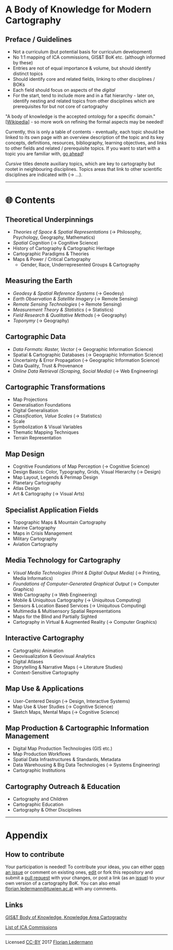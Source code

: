 # A Body of Knowledge for Modern Cartography


## Preface / Guidelines

- Not a curriculum (but potential basis for curriculum development)
- No 1:1 mapping of ICA commissions, GIS&T BoK etc. (although informed by these)
- Entries are not of equal importance & volume, but should identify distinct topics
- Should identify core and related fields, linking to other disciplines / BOKs
- Each field should focus on aspects of the *digital*
- For the start, tend to include more and in a flat hierarchy - later on, identify nesting and related topics from other disciplines which are prerequisites for but not core of cartography

"A body of knowledge is the accepted ontology for a specific domain." [[Wikipedia](https://en.wikipedia.org/wiki/Body_of_knowledge)] - so more work on refining the formal aspects may be needed!

Currently, this is only a table of contents - eventually, each topic should be linked to its own page with an overview description of the topic and its key concepts, definitions, resources, bibliography, learning objectives, and links to other fields and related / prerequisite topics. If you want to start with a topic you are familiar with, [go ahead](#how-to-contribute)!

*Cursive* titles denote auxiliary topics, which are key to cartography but rootet in neighbouring disciplines. Topics areas that link to other scientific disciplines are indicated with (-> ...).

----

# :globe_with_meridians: Contents


## Theoretical Underpinnings

- *Theories of Space & Spatial Representations* (-> Philosophy, Psychology, Geography, Mathematics)
- *Spatial Cognition* (-> Cognitive Science)
- History of Cartography & Cartographic Heritage
- Cartographic Paradigms & Theories
- Maps & Power / Critical Cartography
  - Gender, Race, Underrepresented Groups & Cartography


## Measuring the Earth

- *Geodesy & Spatial Reference Systems* (-> Geodesy)
- *Earth Observation & Satellite Imagery* (-> Remote Sensing)
- *Remote Sensing Technologies* (-> Remote Sensing)
- *Measurement Theory & Statistics* (-> Statistics)
- *Field Research & Qualitative Methods* (-> Geography)
- *Toponymy* (-> Geography)


## Cartographic Data

- *Data Formats: Raster, Vector* (-> Geographic Information Science)
- Spatial & Cartographic Databases (-> Geographic Information Science)
- Uncertainty & Error Propagation (-> Geographic Information Science)
- Data Quality, Trust & Provenance
- *Online Data Retrieval (Scraping, Social Media)* (-> Web Engineering)


## Cartographic Transformations

- Map Projections
- Generalisation Foundations
- Digital Generalisation
- *Classification, Value Scales* (-> Statistics)
- Scale
- Symbolization & Visual Variables
- Thematic Mapping Techniques
- Terrain Representation


## Map Design

- Cognitive Foundations of Map Perception (-> Cognitive Science)
- Design Basics: Color, Typography, Grids, Visual Hierarchy (-> Design)
- Map Layout, Legends & Perimap Design
- Planetary Cartography
- Atlas Design
- Art & Cartography (-> Visual Arts)


## Specialist Application Fields

- Topographic Maps & Mountain Cartography
- Marine Cartography
- Maps in Crisis Management
- Military Cartography
- Aviation Cartography


## Media Technology for Cartography

- *Visual Media Technologies (Print & Digital Output Media)* (-> Printing, Media Informatics)
- *Foundations of Computer-Generated Graphical Output* (-> Computer Graphics)
- Web Cartography (-> Web Engineering)
- Mobile & Uniquitous Cartography (-> Uniquitous Computing)
- Sensors & Location Based Services (-> Uniquitous Computing)
- Multimedia & Multisensory Spatial Representations
- Maps for the Blind and Partially Sighted
- Cartography in Virtual & Augmented Reality (-> Computer Graphics)


## Interactive Cartography

- Cartographic Animation
- Geovisualization & Geovisual Analytics
- Digital Atlases
- Storytelling & Narrative Maps (-> Literature Studies)
- Context-Sensitive Cartography


## Map Use & Applications

- User-Centered Design (-> Design, Interactive Systems)
- Map Use & User Studies (-> Cognitive Science)
- Sketch Maps, Mental Maps (-> Cognitive Science)


## Map Production & Cartographic Information Management

- Digital Map Production Technologies (GIS etc.)
- Map Production Workflows
- Spatial Data Infrastructures & Standards, Metadata
- Data Warehousing & Big Data Technologies (-> Systems Engineering)
- Cartographic Institutions


## Cartography Outreach & Education

- Cartography and Children
- Cartographic Education
- Cartography & Other Disciplines

----

# Appendix

## How to contribute

Your participation is needed! To contribute your ideas, you can either [open an issue](https://github.com/floledermann/bok-modern-cartography/issues) or comment on existing ones, [edit](https://github.com/floledermann/bok-modern-cartography/edit/master/README.md) or fork this repository and submit a [pull request](https://github.com/floledermann/bok-modern-cartography/compare) with your changes, or post a link (as an [issue](https://github.com/floledermann/bok-modern-cartography/issues)) to your own version of a cartography BoK. You can also email florian.ledermann@tuwien.ac.at with any comments.

## Links

[GIS&T Body of Knowledge, Knowledge Area Cartography](http://gistbok.ucgis.org/all-topics?term_node_tid_depth=97)

[List of ICA Commissions](http://icaci.org/commissions/)

<!---
## Contributors

Name | Email | Twitter | Institution
---  |---    |---      |---
Florian Ledermann | florian.ledermann@tuwien.ac.at | [@floledermann](http://twitter.com/floledermann) | [TU Wien FB Kartographie](http://cartography.tuwien.ac.at/)

--->

----

Licensed [CC-BY](https://creativecommons.org/licenses/by/4.0/) 2017 [Florian Ledermann](http://twitter.com/floledermann)
<!--- & [Contributors](#contributors) --->
